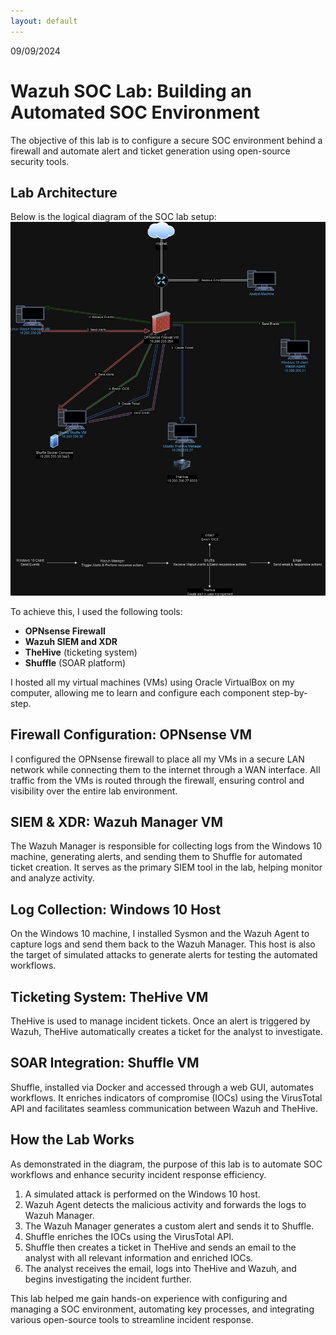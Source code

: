 ```yaml
---
layout: default
---
```

09/09/2024

# Wazuh SOC Lab: Building an Automated SOC Environment

The objective of this lab is to configure a secure SOC environment behind a firewall and automate alert and ticket generation using open-source security tools.

## Lab Architecture
Below is the logical diagram of the SOC lab setup:
![Labdiagram](Diagrams/wazuhlabdiagram.jpg)

To achieve this, I used the following tools:
- **OPNsense Firewall**
- **Wazuh SIEM and XDR**
- **TheHive** (ticketing system)
- **Shuffle** (SOAR platform)

I hosted all my virtual machines (VMs) using Oracle VirtualBox on my computer, allowing me to learn and configure each component step-by-step.

## Firewall Configuration: OPNsense VM

I configured the OPNsense firewall to place all my VMs in a secure LAN network while connecting them to the internet through a WAN interface. All traffic from the VMs is routed through the firewall, ensuring control and visibility over the entire lab environment.

## SIEM & XDR: Wazuh Manager VM

The Wazuh Manager is responsible for collecting logs from the Windows 10 machine, generating alerts, and sending them to Shuffle for automated ticket creation. It serves as the primary SIEM tool in the lab, helping monitor and analyze activity.

## Log Collection: Windows 10 Host

On the Windows 10 machine, I installed Sysmon and the Wazuh Agent to capture logs and send them back to the Wazuh Manager. This host is also the target of simulated attacks to generate alerts for testing the automated workflows.

## Ticketing System: TheHive VM

TheHive is used to manage incident tickets. Once an alert is triggered by Wazuh, TheHive automatically creates a ticket for the analyst to investigate.

## SOAR Integration: Shuffle VM

Shuffle, installed via Docker and accessed through a web GUI, automates workflows. It enriches indicators of compromise (IOCs) using the VirusTotal API and facilitates seamless communication between Wazuh and TheHive.

## How the Lab Works

As demonstrated in the diagram, the purpose of this lab is to automate SOC workflows and enhance security incident response efficiency.

1. A simulated attack is performed on the Windows 10 host.
2. Wazuh Agent detects the malicious activity and forwards the logs to Wazuh Manager.
3. The Wazuh Manager generates a custom alert and sends it to Shuffle.
4. Shuffle enriches the IOCs using the VirusTotal API.
5. Shuffle then creates a ticket in TheHive and sends an email to the analyst with all relevant information and enriched IOCs.
6. The analyst receives the email, logs into TheHive and Wazuh, and begins investigating the incident further.

This lab helped me gain hands-on experience with configuring and managing a SOC environment, automating key processes, and integrating various open-source tools to streamline incident response.
